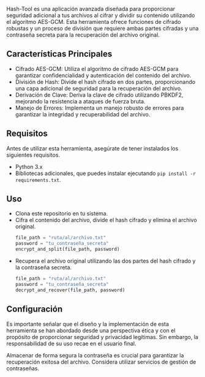 Hash-Tool es una aplicación avanzada diseñada para proporcionar seguridad adicional a tus archivos al cifrar y dividir su contenido utilizando el algoritmo AES-GCM. Esta herramienta ofrece funciones de cifrado robustas y un proceso de división que requiere ambas partes cifradas y una contraseña secreta para la recuperación del archivo original.

## Características Principales

- Cifrado AES-GCM: Utiliza el algoritmo de cifrado AES-GCM para garantizar confidencialidad y autenticación del contenido del archivo.
- División de Hash: Divide el hash cifrado en dos partes, proporcionando una capa adicional de seguridad para la recuperación del archivo.
- Derivación de Clave: Deriva la clave de cifrado utilizando PBKDF2, mejorando la resistencia a ataques de fuerza bruta.
- Manejo de Errores: Implementa un manejo robusto de errores para garantizar la integridad y recuperabilidad del archivo.


## Requisitos

Antes de utilizar esta herramienta, asegúrate de tener instalados los siguientes requisitos.

- Python 3.x
- Bibliotecas adicionales, que puedes instalar ejecutando `pip install -r requirements.txt`.

## Uso

- Clona este repositorio en tu sistema.
- Cifra el contenido del archivo, divide el hash cifrado y elimina el archivo original.
    ```python
    file_path = "ruta/al/archivo.txt"
    password = "tu_contraseña_secreta"
    encrypt_and_split(file_path, password)
    ```
- Recupera el archivo original utilizando las dos partes del hash cifrado y la contraseña secreta.
    ```python
    file_path = "ruta/al/archivo.txt"
    password = "tu_contraseña_secreta"
    decrypt_and_recover(file_path, password)
    ```

## Configuración

Es importante señalar que el diseño y la implementación de esta herramienta se han abordado desde una perspectiva ética y con el propósito de proporcionar seguridad y privacidad legítimas. Sin embargo, la responsabilidad de su uso recae en el usuario final.

Almacenar de forma segura la contraseña es crucial para garantizar la recuperación exitosa del archivo. Considera utilizar servicios de gestión de contraseñas.
